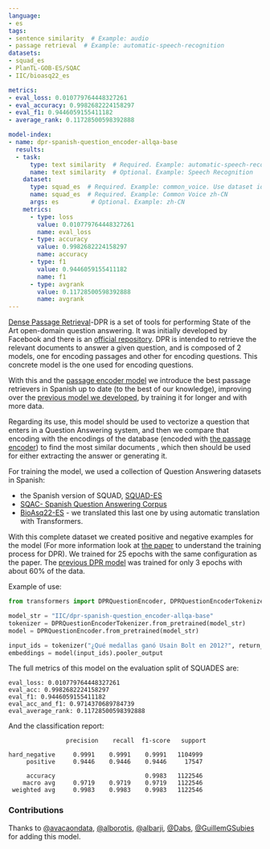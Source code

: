 ```yaml
---
language:
- es
tags:
- sentence similarity  # Example: audio
- passage retrieval  # Example: automatic-speech-recognition
datasets:
- squad_es
- PlanTL-GOB-ES/SQAC
- IIC/bioasq22_es

metrics:
- eval_loss: 0.010779764448327261
- eval_accuracy: 0.9982682224158297
- eval_f1: 0.9446059155411182
- average_rank: 0.11728500598392888

model-index:
- name: dpr-spanish-question_encoder-allqa-base
  results:
  - task: 
      type: text similarity  # Required. Example: automatic-speech-recognition
      name: text similarity  # Optional. Example: Speech Recognition
    dataset:
      type: squad_es  # Required. Example: common_voice. Use dataset id from https://hf.co/datasets
      name: squad_es  # Required. Example: Common Voice zh-CN
      args: es         # Optional. Example: zh-CN
    metrics:
      - type: loss
        value: 0.010779764448327261
        name: eval_loss
      - type: accuracy
        value: 0.9982682224158297
        name: accuracy
      - type: f1
        value: 0.9446059155411182
        name: f1
      - type: avgrank
        value: 0.11728500598392888
        name: avgrank
---
```


[Dense Passage Retrieval](https://arxiv.org/abs/2004.04906)-DPR is a set of tools for performing State of the Art open-domain question answering. It was initially developed by Facebook and there is an [official repository](https://github.com/facebookresearch/DPR). DPR is intended to retrieve the relevant documents to answer a given question, and is composed of 2 models, one for encoding passages and other for encoding questions. This concrete model is the one used for encoding questions.

With this and the [passage encoder model](https://huggingface.co/avacaondata/dpr-spanish-passage_encoder-allqa-base) we introduce the best passage retrievers in Spanish up to date (to the best of our knowledge), improving over the [previous model we developed](https://huggingface.co/IIC/dpr-spanish-question_encoder-squades-base), by training it for longer and with more data.

Regarding its use, this model should be used to vectorize a question that enters in a Question Answering system, and then we compare that encoding with the encodings of the database (encoded with [the passage encoder](https://huggingface.co/avacaondata/dpr-spanish-passage_encoder-squades-base)) to find the most similar documents , which then should be used for either extracting the answer or generating it.

For training the model, we used a collection of Question Answering datasets in Spanish: 
- the Spanish version of SQUAD, [SQUAD-ES](https://huggingface.co/datasets/squad_es)
- [SQAC- Spanish Question Answering Corpus](https://huggingface.co/datasets/PlanTL-GOB-ES/SQAC)
- [BioAsq22-ES](https://huggingface.co/datasets/IIC/bioasq22_es) - we translated this last one by using automatic translation with Transformers.

With this complete dataset we created positive and negative examples for the model (For more information look at [the paper](https://arxiv.org/abs/2004.04906) to understand the training process for DPR). We trained for 25 epochs with the same configuration as the paper. The [previous DPR model](https://huggingface.co/IIC/dpr-spanish-passage_encoder-squades-base) was trained for only 3 epochs with about 60% of the data.

Example of use:

```python
from transformers import DPRQuestionEncoder, DPRQuestionEncoderTokenizer

model_str = "IIC/dpr-spanish-question_encoder-allqa-base"
tokenizer = DPRQuestionEncoderTokenizer.from_pretrained(model_str)
model = DPRQuestionEncoder.from_pretrained(model_str)

input_ids = tokenizer("¿Qué medallas ganó Usain Bolt en 2012?", return_tensors="pt")["input_ids"]
embeddings = model(input_ids).pooler_output
```

The full metrics of this model on the evaluation split of SQUADES are:

```
eval_loss: 0.010779764448327261
eval_acc: 0.9982682224158297
eval_f1: 0.9446059155411182
eval_acc_and_f1: 0.9714370689784739
eval_average_rank: 0.11728500598392888
```

And the classification report:

```
                precision    recall  f1-score   support

hard_negative     0.9991    0.9991    0.9991   1104999
     positive     0.9446    0.9446    0.9446     17547

     accuracy                         0.9983   1122546
    macro avg     0.9719    0.9719    0.9719   1122546
 weighted avg     0.9983    0.9983    0.9983   1122546

```

### Contributions
Thanks to [@avacaondata](https://huggingface.co/avacaondata), [@alborotis](https://huggingface.co/alborotis), [@albarji](https://huggingface.co/albarji), [@Dabs](https://huggingface.co/Dabs), [@GuillemGSubies](https://huggingface.co/GuillemGSubies) for adding this model.